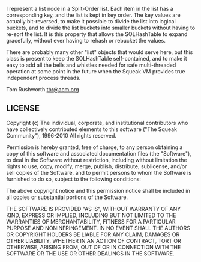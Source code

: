 I represent a list node in a Split-Order list.  Each item in the list has a corresponding key, and the list is kept in key order.  The key values are actually bit-reversed, to make it possible to divide the list into logical buckets, and to divide the list buckets into smaller buckets without having to re-sort the list.  It is this property that allows the SOLHashTable to expand gracefully, without ever having to rehash or rebucket the values.

There are probably many other "list" objects that would serve here, but this class is present to keep the SOLHashTable self-contained, and to make it easy to add all the bells and whistles needed for safe multi-threaded operation at some point in the future when the Squeak VM provides true independent process threads.

Tom Rushworth <tbr@acm.org>

LICENSE
---------

Copyright (c) The individual, corporate, and institutional contributors who have collectively contributed elements to this software ("The Squeak Community"), 1996-2010 All rights reserved.

Permission is hereby granted, free of charge, to any person obtaining a copy of this software and associated documentation files (the "Software"), to deal in the Software without restriction, including without limitation the rights to use, copy, modify, merge, publish, distribute, sublicense, and/or sell copies of the Software, and to permit persons to whom the Software is furnished to do so, subject to the following conditions:

The above copyright notice and this permission notice shall be included in all copies or substantial portions of the Software.

THE SOFTWARE IS PROVIDED "AS IS", WITHOUT WARRANTY OF ANY KIND, EXPRESS OR IMPLIED, INCLUDING BUT NOT LIMITED TO THE WARRANTIES OF MERCHANTABILITY, FITNESS FOR A PARTICULAR PURPOSE AND NONINFRINGEMENT. IN NO EVENT SHALL THE AUTHORS OR COPYRIGHT HOLDERS BE LIABLE FOR ANY CLAIM, DAMAGES OR OTHER LIABILITY, WHETHER IN AN ACTION OF CONTRACT, TORT OR OTHERWISE, ARISING FROM, OUT OF OR IN CONNECTION WITH THE SOFTWARE OR THE USE OR OTHER DEALINGS IN THE SOFTWARE.
